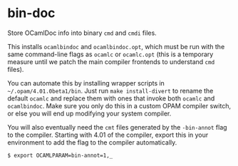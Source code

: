 bin-doc
=======

Store OCamlDoc info into binary `cmd` and `cmdi` files.

This installs `ocamlbindoc` and `ocamlbindoc.opt`, which must be run with the
same command-line flags as `ocamlc` or `ocamlc.opt` (this is a temporary
measure until we patch the main compiler frontends to understand `cmd` files).

You can automate this by installing wrapper scripts in
`~/.opam/4.01.0beta1/bin`.  Just run `make install-divert` to rename the
default `ocamlc` and replace them with ones that invoke both `ocamlc` and
`ocamlbindoc`.  Make sure you only do this in a custom OPAM compiler switch, or
else you will end up modifying your system compiler.

You will also eventually need the `cmt` files generated by the `-bin-annot`
flag to the compiler.  Starting with 4.01 of the compiler, export this in your
environment to add the flag to the compiler automatically.

```
$ export OCAMLPARAM=bin-annot=1,_
```

